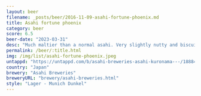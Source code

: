 ```yaml
---
layout: beer
filename: _posts/beer/2016-11-09-asahi-fortune-phoenix.md
title: Asahi fortune phoenix
category: beer
score: 6.5
beer-date: "2023-03-31"
desc: "Much maltier than a normal asahi. Very slightly nutty and biscuity"
permalink: /beer/:title.html
img: /img/list/asahi-fortune-phoenix.jpeg
untappd: "https://untappd.com/b/asahi-breweries-asahi-kuronama---/18884"
country: "Japan"
brewery: "Asahi Breweries"
breweryURL: "brewery/asahi-breweries.html"
style: "Lager - Munich Dunkel"
---
```

